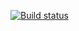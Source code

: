 [![Build status](https://ci.appveyor.com/api/projects/status/g36bgf2p0bc8v2ja/branch/main?svg=true)](https://ci.appveyor.com/project/Areton/selenium/branch/main)
